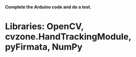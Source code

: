 **Complete the Arduino code and do a test.** 


# Libraries: OpenCV, cvzone.HandTrackingModule, pyFirmata, NumPy